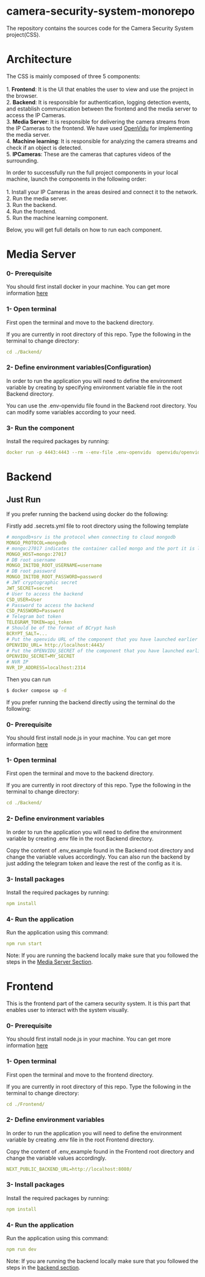 # camera-security-system-monorepo
The repository contains the sources code for the Camera Security System project(CSS).

# Architecture
The CSS is mainly composed of three 5 components: <br /> <br />
    1. **Frontend**: It is the UI that enables the user to view and use the project in the browser. <br />
    2. **Backend**: It is responsible for authentication, logging detection events, and establish       communication between the frontend and the media server to access the IP Cameras. <br /> 
    3. **Media Server**: It is responsible for delivering the camera streams from the IP Cameras to the frontend. We have used [OpenVidu](openvidu.io/) for implementing the media server. <br />
    4. **Machine learning**: It is responsible for analyzing the camera streams and check if an object is 
    detected. <br />
    5. **IPCameras**: These are the cameras that captures videos of the surrounding.<br />

In order to successfully run the full project components in your local machine, launch the components in the following order: <br /> <br />
    1.  Install your IP Cameras in the areas desired and connect it to the network. <br />
    2.  Run the media server.  <br />
    3.  Run the backend. <br />
    4.  Run the frontend. <br />
    5.  Run the machine learning component. <br />

Below, you will get full details on how to run each component.

# Media Server

### 0- Prerequisite
You should first install docker in your machine.
You can get more information [here](https://docs.docker.com/engine/)
### 1- Open terminal

First open the terminal and move to the backend directory.

If you are currently in root directory of this repo. Type the following in the terminal to change directory:
```yaml
cd ./Backend/
```

### 2- Define environment variables(Configuration)
In order to run the application you will need to define the environment variable by creating
by specifying environment variable file in the root Backend directory.

You can use the .env-openvidu file found in the Backend root directory. You can modify some variables according to your need.  

### 3- Run the component

Install the required packages by running:
```yaml
docker run -p 4443:4443 --rm --env-file .env-openvidu  openvidu/openvidu-dev:2.29.0
```


# Backend

## Just Run

If you prefer running the backend using docker do the following:

Firstly add .secrets.yml file to root directory using the following template
```yaml
# mongodb+srv is the protocol when connecting to cloud mongodb
MONGO_PROTOCOL=mongodb
# mongo:27017 indicates the container called mongo and the port it is listening on
MONGO_HOST=mongo:27017
# DB root username
MONGO_INITDB_ROOT_USERNAME=username
# DB root password
MONGO_INITDB_ROOT_PASSWORD=password
# JWT cryptographic secret
JWT_SECRET=secret
# User to access the backend
CSD_USER=User
# Password to access the backend
CSD_PASSWORD=Password
# Telegram bot token
TELEGRAM_TOKEN=api_token
# Should be of the format of BCrypt hash
BCRYPT_SALT=...
# Put the openvidu URL of the component that you have launched earlier
OPENVIDU_URL= http://localhost:4443/
# Put the OPENVIDU_SECRET of the component that you have launched earlier
OPENVIDU_SECRET=MY_SECRET 
# NVR IP
NVR_IP_ADDRESS=localhost:2314 
```
Then you can run
```bash
$ docker compose up -d
```

If you prefer running the backend directly using the terminal do the following:

### 0- Prerequisite

You should first install node.js in your machine.
You can get more information [here](https://nodejs.org/en/learn/getting-started/how-to-install-nodejs)

### 1- Open terminal

First open the terminal and move to the backend directory.

If you are currently in root directory of this repo. Type the following in the terminal to change directory:
```yaml
cd ./Backend/
```

### 2- Define environment variables
In order to run the application you will need to define the environment variable by creating
.env file in the root Backend directory.

Copy the content of .env_example found in the Backend root directory and change the variable values
accordingly. You can also run the backend by just adding the telegram token and leave the rest of the config as it is.

### 3- Install packages

Install the required packages by running:
```yaml
npm install
```

### 4- Run the application

Run the application using this command:

```yaml
npm run start
```
Note: If you are running the backend locally make sure that you followed the steps in the [Media Server Section](#media-server). 

# Frontend

This is the frontend part of the camera security system. It is this part that enables
user to interact with the system visually.

### 0- Prerequisite
You should first install node.js in your machine.
You can get more information [here](https://nodejs.org/en/learn/getting-started/how-to-install-nodejs)
### 1- Open terminal

First open the terminal and move to the frontend directory.

If you are currently in root directory of this repo. Type the following in the terminal to change directory:
```yaml
cd ./Frontend/
```

### 2- Define environment variables
In order to run the application you will need to define the environment variable by creating
.env file in the root Frontend directory.

Copy the content of .env_example found in the Frontend root directory and change the variable values
accordingly.
```yaml
NEXT_PUBLIC_BACKEND_URL=http://localhost:8080/
```

### 3- Install packages

Install the required packages by running:
```yaml
npm install
```

### 4- Run the application

Run the application using this command:

```yaml
npm run dev
```
Note: If you are running the backend locally make sure that you followed the steps in the [backend section](#backend). 
